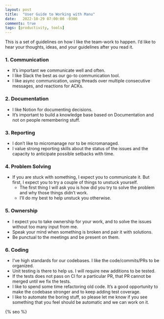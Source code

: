 ```yaml
---
layout: post
title:  "User Guide to Working with Manu"
date:   2022-10-29 07:00:00 -0300
comments: true
tags: [productivity, tools]
---
```


This is a set of guidelines on how I like the team-work to happen. 
I’d like to hear your thoughts, ideas, and your guidelines after you read it.

### 1. Communication

- It’s important we communicate well and often.
- I like Slack the best as our go-to communication tool.
- I like async communication, using threads over multiple consecutive messages, and reactions for ACKs.

### 2. Documentation

- I like Notion for documenting decisions.
- It’s important to build a knowledge base based on Documentation and not on people remembering stuff.

### 3. Reporting

- I don’t like to micromanage nor to be micromanaged.
- I value strong reporting skills about the status of the issues and the capacity to anticipate possible setbacks with time.

### 4. Problem Solving

- If you are stuck with something, I expect you to communicate it. But first, I expect you to try a couple of things to unstuck yourself.
    - The first thing I will ask you is how did you try to solve the problem and why those things didn’t work.
    - I’ll do my best to help unstuck you otherwise.

### 5. Ownership

- I expect you to take ownership for your work, and to solve the issues without too many input from me.
- Speak your mind when something is broken and pair it with solutions.
- Be punctual to the meetings and be present on them.

### 6. Coding

- I've high standards for our codebases. I like the code/commits/PRs to be organized.
- Unit testing is there to help us. I will require new additions to be tested.
- If the tests does not pass on CI for a particular PR, that PR cannot be merged until we fix the tests.
- I like to spend some time refactoring old code. It’s a good opportunity to make the codebase stronger and to keep adding test coverage.
- I like to automate the boring stuff, so please let me know if you see something that you feel should be automatic and we can work on it.

<!-- Do not remove - SEO meta tags -->
{% seo %}